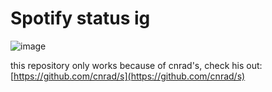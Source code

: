 # Spotify status ig

![image](https://user-images.githubusercontent.com/74418041/152544687-bb0b94a1-b9b1-480d-adb7-3af87936d38c.png)


this repository only works because of cnrad's, check his out: [https://github.com/cnrad/s](https://github.com/cnrad/s)
